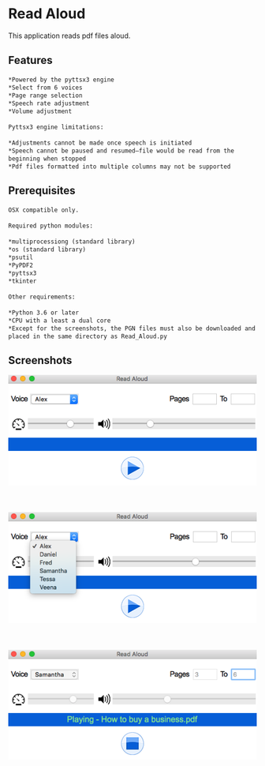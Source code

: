 # Read Aloud
This application reads pdf files aloud.

## Features
    *Powered by the pyttsx3 engine
    *Select from 6 voices
    *Page range selection
    *Speech rate adjustment
    *Volume adjustment
    
    Pyttsx3 engine limitations: 
    
    *Adjustments cannot be made once speech is initiated
    *Speech cannot be paused and resumed—file would be read from the beginning when stopped
    *Pdf files formatted into multiple columns may not be supported
    
   

## Prerequisites
    OSX compatible only.
    
    Required python modules:

    *multiprocessiong (standard library)
    *os (standard library)
    *psutil
    *PyPDF2
    *pyttsx3
    *tkinter
    
    Other requirements:
    
    *Python 3.6 or later
    *CPU with a least a dual core
    *Except for the screenshots, the PGN files must also be downloaded and placed in the same directory as Read_Aloud.py
     
## Screenshots
![Image](Screenshots_of_App/Screenshot_1.png)
<br/><br/><br/><br/>
![Image](Screenshots_of_App/Screenshot_2.png)
<br/><br/><br/><br/>
![Image](Screenshots_of_App/Screenshot_3.png)
